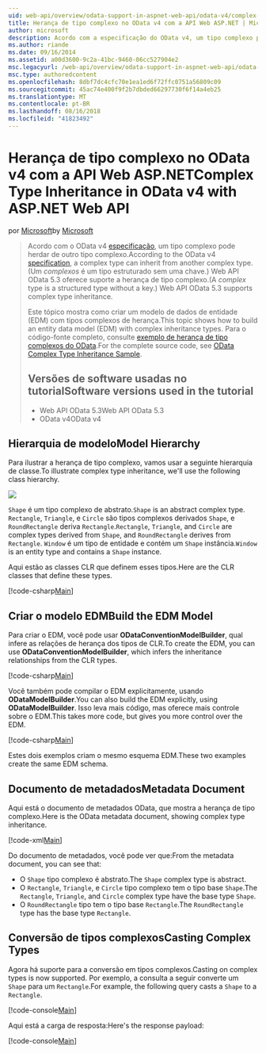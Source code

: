 ```yaml
---
uid: web-api/overview/odata-support-in-aspnet-web-api/odata-v4/complex-type-inheritance-in-odata-v4
title: Herança de tipo complexo no OData v4 com a API Web ASP.NET | Microsoft Docs
author: microsoft
description: Acordo com a especificação do OData v4, um tipo complexo pode herdar de outro tipo complexo. (Um tipo complexo é um tipo estruturado sem uma chave.) API da Web...
ms.author: riande
ms.date: 09/16/2014
ms.assetid: a00d3600-9c2a-41bc-9460-06cc527904e2
msc.legacyurl: /web-api/overview/odata-support-in-aspnet-web-api/odata-v4/complex-type-inheritance-in-odata-v4
msc.type: authoredcontent
ms.openlocfilehash: 8dbf7dc4cfc70e1ea1ed6f72ffc0751a56809c09
ms.sourcegitcommit: 45ac74e400f9f2b7dbded66297730f6f14a4eb25
ms.translationtype: MT
ms.contentlocale: pt-BR
ms.lasthandoff: 08/16/2018
ms.locfileid: "41823492"
---
```

<a name="complex-type-inheritance-in-odata-v4-with-aspnet-web-api"></a><span data-ttu-id="446da-104">Herança de tipo complexo no OData v4 com a API Web ASP.NET</span><span class="sxs-lookup"><span data-stu-id="446da-104">Complex Type Inheritance in OData v4 with ASP.NET Web API</span></span>
====================
<span data-ttu-id="446da-105">por [Microsoft](https://github.com/microsoft)</span><span class="sxs-lookup"><span data-stu-id="446da-105">by [Microsoft](https://github.com/microsoft)</span></span>

> <span data-ttu-id="446da-106">Acordo com o OData v4 [especificação](http://www.odata.org/documentation/odata-version-4-0/), um tipo complexo pode herdar de outro tipo complexo.</span><span class="sxs-lookup"><span data-stu-id="446da-106">According to the OData v4 [specification](http://www.odata.org/documentation/odata-version-4-0/), a complex type can inherit from another complex type.</span></span> <span data-ttu-id="446da-107">(Um *complexos* é um tipo estruturado sem uma chave.) Web API OData 5.3 oferece suporte a herança de tipo complexo.</span><span class="sxs-lookup"><span data-stu-id="446da-107">(A *complex* type is a structured type without a key.) Web API OData 5.3 supports complex type inheritance.</span></span>
> 
> <span data-ttu-id="446da-108">Este tópico mostra como criar um modelo de dados de entidade (EDM) com tipos complexos de herança.</span><span class="sxs-lookup"><span data-stu-id="446da-108">This topic shows how to build an entity data model (EDM) with complex inheritance types.</span></span> <span data-ttu-id="446da-109">Para o código-fonte completo, consulte [exemplo de herança de tipo complexos do OData](http://aspnet.codeplex.com/sourcecontrol/latest#Samples/WebApi/OData/v4/ODataComplexTypeInheritanceSample/ReadMe.txt).</span><span class="sxs-lookup"><span data-stu-id="446da-109">For the complete source code, see [OData Complex Type Inheritance Sample](http://aspnet.codeplex.com/sourcecontrol/latest#Samples/WebApi/OData/v4/ODataComplexTypeInheritanceSample/ReadMe.txt).</span></span>
> 
> ## <a name="software-versions-used-in-the-tutorial"></a><span data-ttu-id="446da-110">Versões de software usadas no tutorial</span><span class="sxs-lookup"><span data-stu-id="446da-110">Software versions used in the tutorial</span></span>
> 
> 
> - <span data-ttu-id="446da-111">Web API OData 5.3</span><span class="sxs-lookup"><span data-stu-id="446da-111">Web API OData 5.3</span></span>
> - <span data-ttu-id="446da-112">OData v4</span><span class="sxs-lookup"><span data-stu-id="446da-112">OData v4</span></span>


## <a name="model-hierarchy"></a><span data-ttu-id="446da-113">Hierarquia de modelo</span><span class="sxs-lookup"><span data-stu-id="446da-113">Model Hierarchy</span></span>

<span data-ttu-id="446da-114">Para ilustrar a herança de tipo complexo, vamos usar a seguinte hierarquia de classe.</span><span class="sxs-lookup"><span data-stu-id="446da-114">To illustrate complex type inheritance, we'll use the following class hierarchy.</span></span>

![](complex-type-inheritance-in-odata-v4/_static/image1.png)

<span data-ttu-id="446da-115">`Shape` é um tipo complexo de abstrato.</span><span class="sxs-lookup"><span data-stu-id="446da-115">`Shape` is an abstract complex type.</span></span> <span data-ttu-id="446da-116">`Rectangle`, `Triangle`, e `Circle` são tipos complexos derivados `Shape`, e `RoundRectangle` deriva `Rectangle`.</span><span class="sxs-lookup"><span data-stu-id="446da-116">`Rectangle`, `Triangle`, and `Circle` are complex types derived from `Shape`, and `RoundRectangle` derives from `Rectangle`.</span></span> <span data-ttu-id="446da-117">`Window` é um tipo de entidade e contém um `Shape` instância.</span><span class="sxs-lookup"><span data-stu-id="446da-117">`Window` is an entity type and contains a `Shape` instance.</span></span>

<span data-ttu-id="446da-118">Aqui estão as classes CLR que definem esses tipos.</span><span class="sxs-lookup"><span data-stu-id="446da-118">Here are the CLR classes that define these types.</span></span>

[!code-csharp[Main](complex-type-inheritance-in-odata-v4/samples/sample1.cs)]

## <a name="build-the-edm-model"></a><span data-ttu-id="446da-119">Criar o modelo EDM</span><span class="sxs-lookup"><span data-stu-id="446da-119">Build the EDM Model</span></span>

<span data-ttu-id="446da-120">Para criar o EDM, você pode usar **ODataConventionModelBuilder**, qual infere as relações de herança dos tipos de CLR.</span><span class="sxs-lookup"><span data-stu-id="446da-120">To create the EDM, you can use **ODataConventionModelBuilder**, which infers the inheritance relationships from the CLR types.</span></span>

[!code-csharp[Main](complex-type-inheritance-in-odata-v4/samples/sample2.cs)]

<span data-ttu-id="446da-121">Você também pode compilar o EDM explicitamente, usando **ODataModelBuilder**.</span><span class="sxs-lookup"><span data-stu-id="446da-121">You can also build the EDM explicitly, using **ODataModelBuilder**.</span></span> <span data-ttu-id="446da-122">Isso leva mais código, mas oferece mais controle sobre o EDM.</span><span class="sxs-lookup"><span data-stu-id="446da-122">This takes more code, but gives you more control over the EDM.</span></span>

[!code-csharp[Main](complex-type-inheritance-in-odata-v4/samples/sample3.cs)]

<span data-ttu-id="446da-123">Estes dois exemplos criam o mesmo esquema EDM.</span><span class="sxs-lookup"><span data-stu-id="446da-123">These two examples create the same EDM schema.</span></span>

## <a name="metadata-document"></a><span data-ttu-id="446da-124">Documento de metadados</span><span class="sxs-lookup"><span data-stu-id="446da-124">Metadata Document</span></span>

<span data-ttu-id="446da-125">Aqui está o documento de metadados OData, que mostra a herança de tipo complexo.</span><span class="sxs-lookup"><span data-stu-id="446da-125">Here is the OData metadata document, showing complex type inheritance.</span></span>

[!code-xml[Main](complex-type-inheritance-in-odata-v4/samples/sample4.xml?highlight=13,17,25,30)]

<span data-ttu-id="446da-126">Do documento de metadados, você pode ver que:</span><span class="sxs-lookup"><span data-stu-id="446da-126">From the metadata document, you can see that:</span></span>

- <span data-ttu-id="446da-127">O `Shape` tipo complexo é abstrato.</span><span class="sxs-lookup"><span data-stu-id="446da-127">The `Shape` complex type is abstract.</span></span>
- <span data-ttu-id="446da-128">O `Rectangle`, `Triangle`, e `Circle` tipo complexo tem o tipo base `Shape`.</span><span class="sxs-lookup"><span data-stu-id="446da-128">The `Rectangle`, `Triangle`, and `Circle` complex type have the base type `Shape`.</span></span>
- <span data-ttu-id="446da-129">O `RoundRectangle` tipo tem o tipo base `Rectangle`.</span><span class="sxs-lookup"><span data-stu-id="446da-129">The `RoundRectangle` type has the base type `Rectangle`.</span></span>

## <a name="casting-complex-types"></a><span data-ttu-id="446da-130">Conversão de tipos complexos</span><span class="sxs-lookup"><span data-stu-id="446da-130">Casting Complex Types</span></span>

<span data-ttu-id="446da-131">Agora há suporte para a conversão em tipos complexos.</span><span class="sxs-lookup"><span data-stu-id="446da-131">Casting on complex types is now supported.</span></span> <span data-ttu-id="446da-132">Por exemplo, a consulta a seguir converte um `Shape` para um `Rectangle`.</span><span class="sxs-lookup"><span data-stu-id="446da-132">For example, the following query casts a `Shape` to a `Rectangle`.</span></span>

[!code-console[Main](complex-type-inheritance-in-odata-v4/samples/sample5.cmd)]

<span data-ttu-id="446da-133">Aqui está a carga de resposta:</span><span class="sxs-lookup"><span data-stu-id="446da-133">Here's the response payload:</span></span>

[!code-console[Main](complex-type-inheritance-in-odata-v4/samples/sample6.cmd)]
